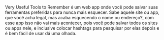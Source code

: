 Very Useful Tools to Remember é um web app onde você pode salvar suas ferramentas preferidas para nunca mais esquecer. Sabe aquele site ou app, que você acha legal, mas acaba esquecendo o nome ou endereço?, com esse app isso não vai mais acontecer, pois você pode salvar todos os sites ou apps nele, e inclusive colocar hashtags para pesquisar por elas depois e é bem fácil de usar dá uma olhada.

